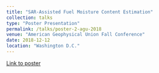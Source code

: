 ```yaml
---
title: "SAR-Assisted Fuel Moisture Content Estimation"
collection: talks
type: "Poster Presentation"
permalink: /talks/poster-2-agu-2018
venue: "American Geophysical Union Fall Conference"
date: 2018-12-12
location: "Washington D.C."
---
```


[Link to poster](https://www.dropbox.com/s/fswgcux3k48c2a5/agu_2018_fmc_from_sar.pdf?dl=0)
